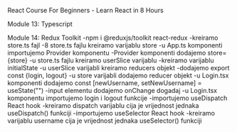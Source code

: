 React Course For Beginners - Learn React in 8 Hours


Module 13: Typescript


Module 14: Redux Toolkit
-npm i @reduxjs/toolkit react-redux
-kreiramo store.ts fajl
-8 store.ts fajlu kreiramo varijablu store
-u App.ts komponenti importujemo Provider komponentu
-Provider komponenti dodajemo store={store}
-u store.ts fajlu kreiramo userSlice varijablu
-kreiramo varijablu initialState
-u userSlice varijabli kreiramo reducers objekt
-dodajemo export const {login, logout}
-u store varijabli dodajemo reducer objekt
-u Login.tsx komponenti dodajemo const [newUsername, setNewUsername] = useState("")
-input elementu dodajemo onChange dogadaj
-u Login.tsx komponentu importujemo login i logout funkcije
-importujemo useDispatch React hook
-kreiramo dispatch varijablu cija je vrijednost jednaka useDispatch() funkciji
-importujemo useSelector React hook
-kreiramo varijablu username cija je vrijednost jednaka useSelector() funkciji
